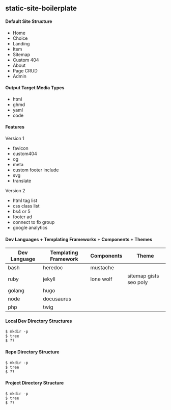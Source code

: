 ## static-site-boilerplate

#### Default Site Structure
- Home
- Choice
- Landing
- Item
- Sitemap
- Custom 404
- About
- Page CRUD
- Admin

#### Output Target Media Types
- html 
- ghmd 
- yaml 
- code

#### Features
Version 1
- favicon
- custom404
- og
- meta
- custom footer include
- svg
- translate

Version 2
- html tag list
- css class list
- bs4 or 5
- footer ad
- connect to fb group
- google analytics

#### Dev Languages + Templating Frameworks + Components + Themes

| Dev Language | Templating Framework | Components | Theme |
|--------------|----------------------|------------|-------|
| bash | heredoc | mustache |  |
| ruby | jekyll | lone wolf | sitemap gists seo poly |
| golang | hugo |  |  |
| node | docusaurus |  |  |
| php | twig |  |  |

#### Local Dev Directory Structures
```
$ mkdir -p
$ tree
$ ??
 ```
#### Repo Directory Structure
```
$ mkdir -p
$ tree
$ ??
 ```

#### Project Directory Structure
```
$ mkdir -p
$ tree
$ ??
 ```
